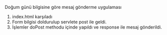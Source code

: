 Doğum günü bilgisine göre mesaj gönderme uygulaması

1. index.html karşıladı
2. Form bilgisi doldurulup servlete post ile geldi.
3. İşlemler doPost methodu içinde yapıldı ve response ile mesaj gönderildi.
